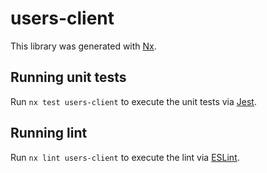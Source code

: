# users-client

This library was generated with [Nx](https://nx.dev).

## Running unit tests

Run `nx test users-client` to execute the unit tests via [Jest](https://jestjs.io).

## Running lint

Run `nx lint users-client` to execute the lint via [ESLint](https://eslint.org/).
